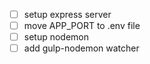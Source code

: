 * [ ] setup express server
* [ ] move APP_PORT to .env file
* [ ] setup nodemon
* [ ] add gulp-nodemon watcher
